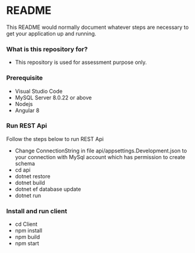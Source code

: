 # README #

This README would normally document whatever steps are necessary to get your application up and running.

### What is this repository for? ###

* This repository is used for assessment purpose only.

### Prerequisite
* Visual Studio Code
* MySQL Server 8.0.22 or above
* Nodejs
* Angular 8

### Run REST Api ###
Follow the steps below to run REST Api
* Change ConnectionString in file api/appsettings.Development.json to your connection with MySql account which has permission to create schema
* cd api
* dotnet restore
* dotnet build
* dotnet ef database update
* dotnet run


### Install and run client ###

* cd Client
* npm install
* npm build
* npm start
